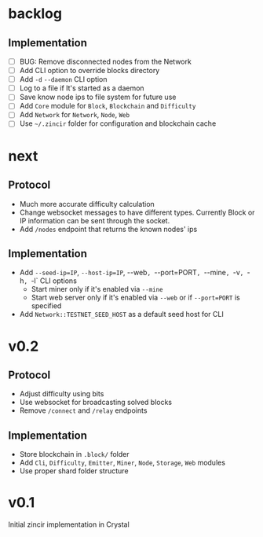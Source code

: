 # backlog

## Implementation

- [ ] BUG: Remove disconnected nodes from the Network
- [ ] Add CLI option to override blocks directory
- [ ] Add `-d` `--daemon` CLI option
- [ ] Log to a file if It's started as a daemon
- [ ] Save know node ips to file system for future use
- [ ] Add `Core` module for `Block`, `Blockchain` and `Difficulty`
- [ ] Add `Network` for `Network`, `Node`, `Web`
- [ ] Use `~/.zincir` folder for configuration and blockchain cache

# next

## Protocol

- Much more accurate difficulty calculation
- Change websocket messages to have different types. Currently Block or IP information
  can be sent through the socket.
- Add `/nodes` endpoint that returns the known nodes' ips

## Implementation

- Add `--seed-ip=IP`, `--host-ip=IP`, --web`, `--port=PORT`, `--mine`, `-v`, `-h`, `-l` CLI options
  * Start miner only if it's enabled via `--mine`
  * Start web server only if it's enabled via `--web` or if `--port=PORT` is specified
- Add `Network::TESTNET_SEED_HOST` as a default seed host for CLI

# v0.2

## Protocol

- Adjust difficulty using bits
- Use websocket for broadcasting solved blocks
- Remove `/connect` and `/relay` endpoints

## Implementation

- Store blockchain in `.block/` folder
- Add `Cli`, `Difficulty`, `Emitter`, `Miner`, `Node`, `Storage`, `Web` modules
- Use proper shard folder structure

# v0.1

Initial zincir implementation in Crystal
